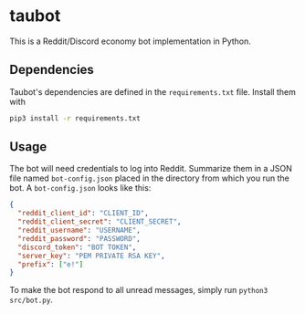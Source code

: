 # taubot

This is a Reddit/Discord economy bot implementation in Python.

## Dependencies

Taubot's dependencies are defined in the `requirements.txt` file. Install them with

```bash
pip3 install -r requirements.txt
```

## Usage

The bot will need credentials to log into Reddit. Summarize them in a JSON file named `bot-config.json` placed in the directory from which you run the bot. A `bot-config.json` looks like this:

```json
{
  "reddit_client_id": "CLIENT_ID",
  "reddit_client_secret": "CLIENT_SECRET",
  "reddit_username": "USERNAME",
  "reddit_password": "PASSWORD",
  "discord_token": "BOT TOKEN",
  "server_key": "PEM PRIVATE RSA KEY",
  "prefix": ["e!"]
}
```

To make the bot respond to all unread messages, simply run `python3 src/bot.py`.
